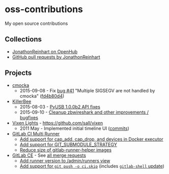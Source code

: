 # oss-contributions
My open source contributions

## Collections

- [JonathonReinhart on OpenHub](https://www.openhub.net/accounts/JonathonReinhart)
- [GitHub pull requests by JonathonReinhart](https://github.com/pulls?q=is:pr+author:JonathonReinhart)


## Projects

- [cmocka](https://cmocka.org/)
   - 2015-09-08 - Fix [bug #41](https://open.cryptomilk.org/issues/41) "Multiple SIGSEGV are not handled by cmocka" ([fd4b80d4](https://git.cryptomilk.org/projects/cmocka.git/commit/?id=fd4b80d4504563f8b4d4f518b3122d17a669d1ed))
- [KillerBee](https://github.com/riverloopsec/killerbee)
   - 2015-08-03 - [PyUSB 1.0.0b2 API fixes](https://github.com/riverloopsec/killerbee/pull/47)
   - 2015-09-10 - [Cleanup zbwireshark and other improvements / bugfixes](https://github.com/riverloopsec/killerbee/pull/51)
- [Vixen Lights](http://www.vixenlights.com/) - https://github.com/sall/vixen
   - 2011 May - Implemented initial timeline UI ([commits](https://github.com/sall/vixen/commits?author=JonathonReinhart))
- [GitLab CI Multi Runner](https://gitlab.com/gitlab-org/gitlab-ci-multi-runner)
   - [Add support for cap_add, cap_drop, and devices in Docker executor](https://gitlab.com/gitlab-org/gitlab-ci-multi-runner/merge_requests/91)
   - [Add support for GIT_SUBMODULE_STRATEGY](https://gitlab.com/gitlab-org/gitlab-ci-multi-runner/merge_requests/443)
   - [Reduce size of gitlab-runner-helper images](https://gitlab.com/gitlab-org/gitlab-ci-multi-runner/merge_requests/456)
- [GitLab CE](https://gitlab.com/gitlab-org/gitlab-ce) - See [all merge requests](https://gitlab.com/gitlab-org/gitlab-ce/merge_requests?state=all&author_username=JonathonReinhart)
   - [Add runner version to /admin/runners view](https://gitlab.com/gitlab-org/gitlab-ce/merge_requests/8733)
   - [Add support for `git push -o ci.skip`](https://gitlab.com/gitlab-org/gitlab-ce/merge_requests/15643) (includes [`gitlab-shell` update](https://gitlab.com/gitlab-org/gitlab-shell/merge_requests/166))
